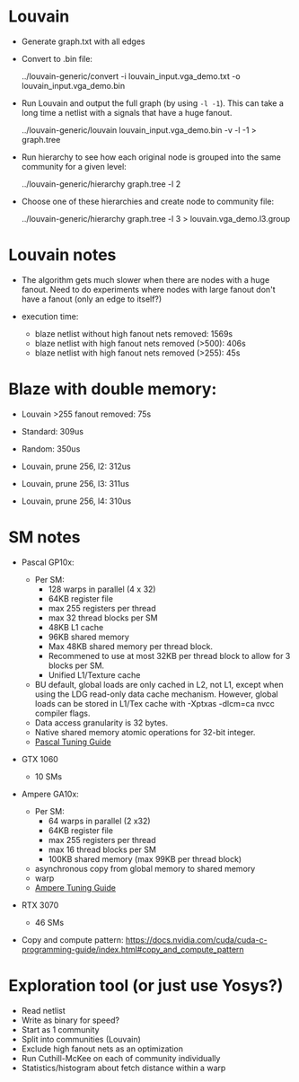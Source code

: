 
# Louvain

* Generate graph.txt with all edges
* Convert to .bin file: 

    ../louvain-generic/convert -i louvain_input.vga_demo.txt -o louvain_input.vga_demo.bin

* Run Louvain and output the full graph (by using `-l -1`). This can take a long time a netlist with
  a signals that have a huge fanout.

    ../louvain-generic/louvain louvain_input.vga_demo.bin -v -l -1 > graph.tree

* Run hierarchy to see how each original node is grouped into the same community for a given level:

    ../louvain-generic/hierarchy graph.tree -l 2

* Choose one of these hierarchies and create node to community file:

    ../louvain-generic/hierarchy graph.tree -l 3 > louvain.vga_demo.l3.group

# Louvain notes

* The algorithm gets much slower when there are nodes with a huge fanout. Need to do experiments where
  nodes with large fanout don't have a fanout (only an edge to itself?)

* execution time: 
    * blaze netlist without high fanout nets removed:     1569s
    * blaze netlist with high fanout nets removed (>500): 406s
    * blaze netlist with high fanout nets removed (>255): 45s

# Blaze with double memory:

* Louvain >255 fanout removed: 75s

* Standard: 309us
* Random:   350us
* Louvain, prune 256, l2: 312us
* Louvain, prune 256, l3: 311us
* Louvain, prune 256, l4: 310us

# SM notes

* Pascal GP10x:
    * Per SM:
        * 128 warps in parallel (4 x 32)
        * 64KB register file
        * max 255 registers per thread
        * max 32 thread blocks per SM
        * 48KB L1 cache
        * 96KB shared memory
        * Max 48KB shared memory per thread block.
        * Recommened to use at most 32KB per thread block to allow for 3 blocks per SM.
        * Unified L1/Texture cache
    * BU default, global loads are only cached in L2, not L1, except when using the LDG read-only
      data cache mechanism. However, global loads can be stored in L1/Tex cache with -Xptxas -dlcm=ca
      nvcc compiler flags.
    * Data access granularity is 32 bytes.
    * Native shared memory atomic operations for 32-bit integer.
    * [Pascal Tuning Guide](https://docs.nvidia.com/cuda/pascal-tuning-guide/index.html#pascal-tuning)

* GTX 1060
    * 10 SMs

* Ampere GA10x:
    * Per SM:
        * 64 warps in parallel (2 x32)
        * 64KB register file
        * max 255 registers per thread
        * max 16 thread blocks per SM
        * 100KB shared memory (max 99KB per thread block)
    * asynchronous copy from global memory to shared memory
    * warp 
    * [Ampere Tuning Guide](https://docs.nvidia.com/cuda/ampere-tuning-guide/index.html#ampere-tuning)

* RTX 3070
    * 46 SMs

* Copy and compute pattern: https://docs.nvidia.com/cuda/cuda-c-programming-guide/index.html#copy_and_compute_pattern

# Exploration tool (or just use Yosys?)

* Read netlist
* Write as binary for speed?
* Start as 1 community
* Split into communities (Louvain)
* Exclude high fanout nets as an optimization
* Run Cuthill-McKee on each of community individually
* Statistics/histogram about fetch distance within a warp




